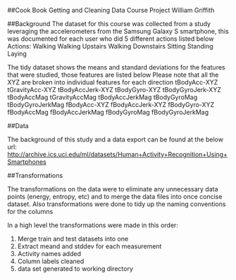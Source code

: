 ##Cook Book Getting and Cleaning Data Course Project
William Griffith

##Background
The dataset for this course was collected from a study leveraging the accelerometers from the Samsung Galaxy S smartphone, this was documented for each user who did 5 different actions listed below
Actions:
Walking
Walking Upstairs
Walking Downstairs
Sitting
Standing
Laying

The tidy dataset shows the means and standard deviations for the features that were studied, those features are listed below
Please note that all the XYZ are broken into individual features for each direction
tBodyAcc-XYZ
tGravityAcc-XYZ
tBodyAccJerk-XYZ
tBodyGyro-XYZ
tBodyGyroJerk-XYZ
tBodyAccMag
tGravityAccMag
tBodyAccJerkMag
tBodyGyroMag
tBodyGyroJerkMag
fBodyAcc-XYZ
fBodyAccJerk-XYZ
fBodyGyro-XYZ
fBodyAccMag
fBodyAccJerkMag
fBodyGyroMag
fBodyGyroJerkMag

##Data

The background of this study and a data export can be found at the below url:
http://archive.ics.uci.edu/ml/datasets/Human+Activity+Recognition+Using+Smartphones

##Transformations

The transformations on the data were to eliminate any unnecessary data points (energy, entropy, etc) and to merge the data files into once concise dataset. Also transformations were done to tidy up the naming conventions for the columns

In a high level the transformations were made in this order:
1. Merge train and test datasets into one
2. Extract meand and stddev for each measurement
3. Activity names added
4. Column labels cleaned
5. data set generated to working directory
